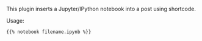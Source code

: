 This plugin inserts a Jupyter/IPython notebook into a post using shortcode.

Usage:

```
{{% notebook filename.ipynb %}}
```
